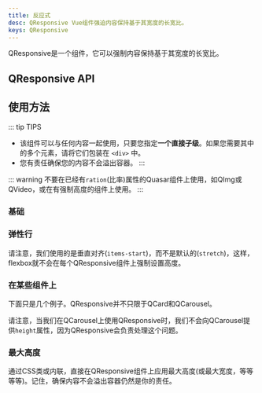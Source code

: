 ```yaml
---
title: 反应式
desc: QResponsive Vue组件强迫内容保持基于其宽度的长宽比。
keys: QResponsive
---
```


QResponsive是一个组件，它可以强制内容保持基于其宽度的长宽比。

## QResponsive API

<doc-api file="QResponsive" />

## 使用方法

::: tip TIPS
* 该组件可以与任何内容一起使用，只要您指定**一个直接子级**。如果您需要其中的多个元素，请将它们包装在 `<div>` 中。
* 您有责任确保您的内容不会溢出容器。
:::

::: warning
不要在已经有`ration`(比率)属性的Quasar组件上使用，如QImg或QVideo，或在有强制高度的组件上使用。
:::

### 基础

<doc-example title="基本用法" file="QResponsive/Basic" />

### 弹性行

请注意，我们使用的是垂直对齐(`items-start`)，而不是默认的(`stretch`)，这样，flexbox就不会在每个QResponsive组件上强制设置高度。

<doc-example title="基本用法" file="QResponsive/FlexRow" />

### 在某些组件上

下面只是几个例子。QResponsive并不只限于QCard和QCarousel。

<doc-example title="关于QCard" file="QResponsive/Card" />

<doc-example title="关于QCardSection" file="QResponsive/CardSection" />

<doc-example title="关于QTable" file="QResponsive/Table" />

请注意，当我们在QCarousel上使用QResponsive时，我们不会向QCarousel提供`height`属性，因为QResponsive会负责处理这个问题。

<doc-example title="在QCarousel上" file="QResponsive/Carousel" />

### 最大高度

通过CSS类或内联，直接在QResponsive组件上应用最大高度(或最大宽度，等等等等)。记住，确保内容不会溢出容器仍然是你的责任。

<doc-example title="QCard上" file="QResponsive/MaxHeight" />
